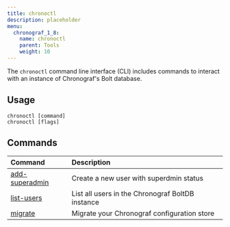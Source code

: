 ```yaml
---
title: chronoctl
description: placeholder
menu:
  chronograf_1_8:
    name: chronoctl
    parent: Tools
    weight: 10
---
```


The `chronoctl` command line interface (CLI) includes commands to interact with an instance of Chronograf's Bolt database.

## Usage
```
chronoctl [command]
chronoctl [flags]
```

## Commands

| Command                                          | Description                                       |
|:-------                                          |:-----------                                       |
| [add-superadmin](/v1.8/tools/chronoctl/add-superadmin/) | Create a new user with superdmin status |
| [list-users](/v1.8/tools/chronoctl/list-users)   | List all users in the Chronograf BoltDB instance                    |
| [migrate](/v1.8/tools/chronoctl/migrate)   | Migrate your Chronograf configuration store  |
